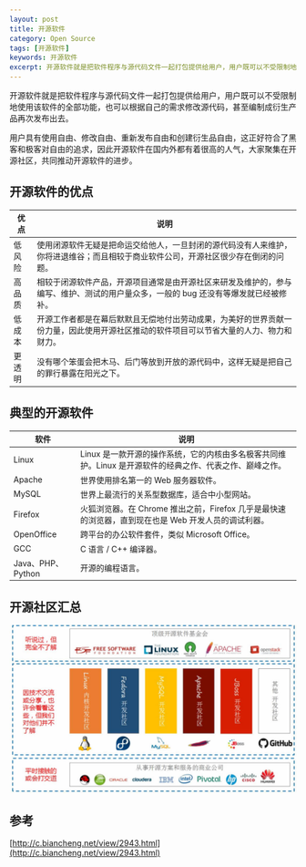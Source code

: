 ```yaml
---
layout: post
title: 开源软件
category: Open Source
tags: [开源软件]
keywords: 开源软件
excerpt: 开源软件就是把软件程序与源代码文件一起打包提供给用户，用户既可以不受限制地使用该软件的全部功能，也可以根据自己的需求修改源代码，甚至编制成衍生产品再次发布出去。
---
```


开源软件就是把软件程序与源代码文件一起打包提供给用户，用户既可以不受限制地使用该软件的全部功能，也可以根据自己的需求修改源代码，甚至编制成衍生产品再次发布出去。

用户具有使用自由、修改自由、重新发布自由和创建衍生品自由，这正好符合了黑客和极客对自由的追求，因此开源软件在国内外都有着很高的人气，大家聚集在开源社区，共同推动开源软件的进步。

## 开源软件的优点

| 优点 | 说明 |
| ----| ---- |
| 低风险 | 使用闭源软件无疑是把命运交给他人，一旦封闭的源代码没有人来维护，你将进退维谷；而且相较于商业软件公司，开源社区很少存在倒闭的问题。 |
| 高品质 | 相较于闭源软件产品，开源项目通常是由开源社区来研发及维护的，参与编写、维护、测试的用户量众多，一般的 bug 还没有等爆发就已经被修补。 |
| 低成本 | 开源工作者都是在幕后默默且无偿地付出劳动成果，为美好的世界贡献一份力量，因此使用开源社区推动的软件项目可以节省大量的人力、物力和财力。 |
| 更透明 | 没有哪个笨蛋会把木马、后门等放到开放的源代码中，这样无疑是把自己的罪行暴露在阳光之下。 |

## 典型的开源软件

| 软件 | 说明 |
| ----| ---- |
| Linux | Linux 是一款开源的操作系统，它的内核由多名极客共同维护。Linux 是开源软件的经典之作、代表之作、巅峰之作。|
| Apache | 世界使用排名第一的 Web 服务器软件。 |
| MySQL | 世界上最流行的关系型数据库，适合中小型网站。 |
| Firefox | 火狐浏览器。在 Chrome 推出之前，Firefox 几乎是最快速的浏览器，直到现在也是 Web 开发人员的调试利器。 |
| OpenOffice | 跨平台的办公软件套件，类似 Microsoft Office。 |
| GCC | C 语言 / C++ 编译器。 |
| Java、PHP、Python | 开源的编程语言。 |

## 开源社区汇总

![](/assets/images/2020/Open_Source_Communities.jpg)

## 参考

[http://c.biancheng.net/view/2943.html](http://c.biancheng.net/view/2943.html)

